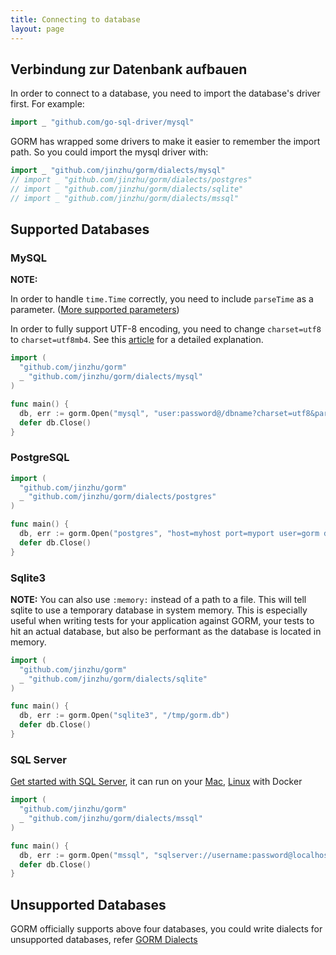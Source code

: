 ```yaml
---
title: Connecting to database
layout: page
---
```


## Verbindung zur Datenbank aufbauen

In order to connect to a database, you need to import the database's driver first. For example:

```go
import _ "github.com/go-sql-driver/mysql"
```

GORM has wrapped some drivers to make it easier to remember the import path. So you could import the mysql driver with:

```go
import _ "github.com/jinzhu/gorm/dialects/mysql"
// import _ "github.com/jinzhu/gorm/dialects/postgres"
// import _ "github.com/jinzhu/gorm/dialects/sqlite"
// import _ "github.com/jinzhu/gorm/dialects/mssql"
```

## Supported Databases

### MySQL

**NOTE:**

In order to handle `time.Time` correctly, you need to include `parseTime` as a parameter. ([More supported parameters](https://github.com/go-sql-driver/mysql#parameters))

In order to fully support UTF-8 encoding, you need to change `charset=utf8` to `charset=utf8mb4`. See this [article](https://mathiasbynens.be/notes/mysql-utf8mb4) for a detailed explanation.

```go
import (
  "github.com/jinzhu/gorm"
  _ "github.com/jinzhu/gorm/dialects/mysql"
)

func main() {
  db, err := gorm.Open("mysql", "user:password@/dbname?charset=utf8&parseTime=True&loc=Local")
  defer db.Close()
}
```

### PostgreSQL

```go
import (
  "github.com/jinzhu/gorm"
  _ "github.com/jinzhu/gorm/dialects/postgres"
)

func main() {
  db, err := gorm.Open("postgres", "host=myhost port=myport user=gorm dbname=gorm password=mypassword")
  defer db.Close()
}
```

### Sqlite3

**NOTE:** You can also use `:memory:` instead of a path to a file. This will tell sqlite to use a temporary database in system memory. This is especially useful when writing tests for your application against GORM, your tests to hit an actual database, but also be performant as the database is located in memory.

```go
import (
  "github.com/jinzhu/gorm"
  _ "github.com/jinzhu/gorm/dialects/sqlite"
)

func main() {
  db, err := gorm.Open("sqlite3", "/tmp/gorm.db")
  defer db.Close()
}
```

### SQL Server

[Get started with SQL Server](https://www.microsoft.com/en-us/sql-server/developer-get-started/go), it can run on your [Mac](https://sqlchoice.azurewebsites.net/en-us/sql-server/developer-get-started/go/mac/), [Linux](https://sqlchoice.azurewebsites.net/en-us/sql-server/developer-get-started/go/ubuntu/) with Docker

```go
import (
  "github.com/jinzhu/gorm"
  _ "github.com/jinzhu/gorm/dialects/mssql"
)

func main() {
  db, err := gorm.Open("mssql", "sqlserver://username:password@localhost:1433?database=dbname")
  defer db.Close()
}
```

## Unsupported Databases

GORM officially supports above four databases, you could write dialects for unsupported databases, refer [GORM Dialects](/docs/dialects.html)
